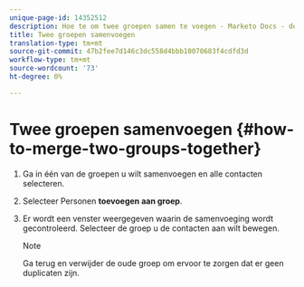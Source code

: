 ```yaml
---
unique-page-id: 14352512
description: Hoe te om twee groepen samen te voegen - Marketo Docs - de Documentatie van het Product
title: Twee groepen samenvoegen
translation-type: tm+mt
source-git-commit: 47b2fee7d146c3dc558d4bbb10070683f4cdfd3d
workflow-type: tm+mt
source-wordcount: '73'
ht-degree: 0%

---
```



# Twee groepen samenvoegen {#how-to-merge-two-groups-together}

1. Ga in één van de groepen u wilt samenvoegen en alle contacten selecteren.
1. Selecteer Personen **toevoegen aan groep**.
1. Er wordt een venster weergegeven waarin de samenvoeging wordt gecontroleerd. Selecteer de groep u de contacten aan wilt bewegen.

   >[!NOTE]
   >
   >Ga terug en verwijder de oude groep om ervoor te zorgen dat er geen duplicaten zijn.

